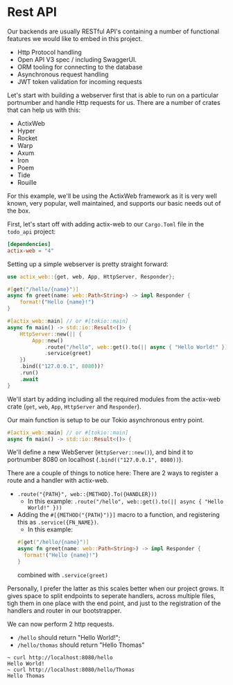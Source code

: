 # Rest API

Our backends are usually RESTful API's containing a number of functional features we would like to embed in this project.

* Http Protocol handling
* Open API V3 spec / including SwaggerUI.
* ORM tooling for connecting to the database
* Asynchronous request handling
* JWT token validation for incoming requests

Let's start with building a webserver first that is able to run on a particular portnumber and handle Http requests for us.
There are a number of crates that can help us with this:

* ActixWeb
* Hyper
* Rocket
* Warp 
* Axum
* Iron
* Poem
* Tide
* Rouille

For this example, we'll be using the ActixWeb framework as it is very well known, very popular, well maintained, and supports our basic needs out of the box.

First, let's start off with adding actix-web to our `Cargo.Toml` file in the `todo_api` project:
```toml
[dependencies]
actix-web = "4"
```

Setting up a simple webserver is pretty straight forward:

```rust
use actix_web::{get, web, App, HttpServer, Responder};

#[get("/hello/{name}")]
async fn greet(name: web::Path<String>) -> impl Responder {
    format!("Hello {name}!")
}

#[actix_web::main] // or #[tokio::main]
async fn main() -> std::io::Result<()> {
    HttpServer::new(|| {
        App::new()
            .route("/hello", web::get().to(|| async { "Hello World!" }))
            .service(greet)
    })
    .bind(("127.0.0.1", 8080))?
    .run()
    .await
}
```

We'll start by adding including all the required modules from the actix-web crate (`get`, `web`, `App`, `HttpServer` and `Responder`).

Our main function is setup to be our Tokio asynchronous entry point.
```rust
#[actix_web::main] // or #[tokio::main]
async fn main() -> std::io::Result<()> {
```

We'll define a new WebServer (`HttpServer::new()`), and bind it to portnumber 8080 on localhost (`.bind(("127.0.0.1", 8080))`).

There are a couple of things to notice here:
There are 2 ways to register a route and a handler with actix-web.
* `.route("{PATH}", web::{METHOD}.To({HANDLER}))`
  * In this example: `.route("/hello", web::get().to(|| async { "Hello World!" }))`
* Adding the `#[{METHOD("{PATH}")}]` macro to a function, and registering this as `.service({FN_NAME})`.
  * In this example: 
  ```rust 
  #[get("/hello/{name}")]
  async fn greet(name: web::Path<String>) -> impl Responder {
    format!("Hello {name}!")
  }
  ```
  combined with `.service(greet)`

Personally, I prefer the latter as this scales better when our project grows. It gives space to split endpoints to seperate handlers, across multiple files, tigh them in one place with the end point, and just to the registration of the handlers and router in our bootstrapper.


We can now perform 2 http requests.
* `/hello` should return "Hello World!";
* `/hello/thomas` should return "Hello Thomas"

```shell
~ curl http://localhost:8080/hello
Hello World!
~ curl http://localhost:8080/hello/Thomas
Hello Thomas
```

